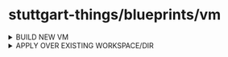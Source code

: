 # stuttgart-things/blueprints/vm

<details><summary>BUILD NEW VM</summary>

```bash
dagger call -m vm bake \
--terraform-dir tests/vm/tf \
--encrypted-file tests/vm/terraform.tfvars.enc.json \
--operation apply \
--sops-key=env:SOPS_AGE_KEY \
-vv --progress plain \
export --path=~/projects/terraform/vms/dagger/
```

</details>

<details><summary>APPLY OVER EXISTING WORKSPACE/DIR</summary>

```bash
dagger call -m vm bake \
--terraform-dir ~/projects/terraform/vms/sthings-runner/ \
--encrypted-file /home/sthings/projects/stuttgart-things/terraform/secrets/ labda-terraform.tfvars.enc.json \
--operation apply \
--sops-key=env:SOPS_AGE_KEY \
-vv --progress plain \
export --path=~/projects/terraform/vms/sthings-runner/
```

</details>
